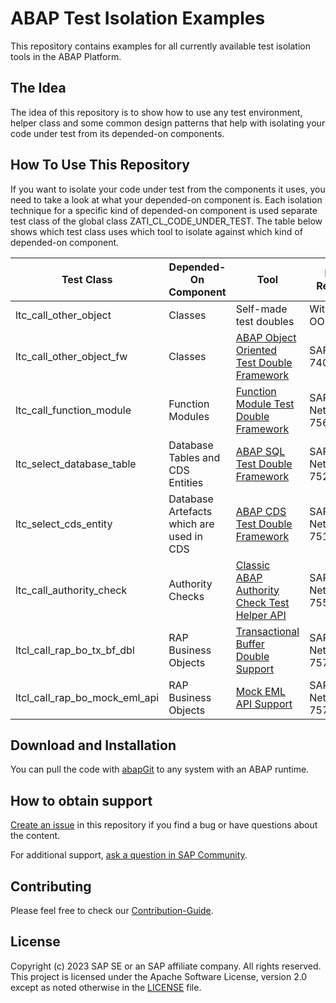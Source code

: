 # ABAP Test Isolation Examples
This repository contains examples for all currently available test isolation tools in the ABAP Platform. 

## The Idea
The idea of this repository is to show how to use any test environment, helper class and some common design patterns that help with isolating your code under test from its depended-on components.

## How To Use This Repository
If you want to isolate your code under test from the components it uses, you need to take a look at what your depended-on component is. Each isolation technique for a specific kind of depended-on component is used separate test class of the global class ZATI_CL_CODE_UNDER_TEST. 
The table below shows which test class uses which tool to isolate against which kind of depended-on component.

Test Class | Depended-On Component | Tool | First Release
----- | ----- | ------ | ------
ltc_call_other_object | Classes | Self-made test doubles | With ABAP OO
ltc_call_other_object_fw | Classes | [ABAP Object Oriented Test Double Framework](https://help.sap.com/docs/ABAP_PLATFORM/c238d694b825421f940829321ffa326a/804c251e9c19426cadd1395978d3f17b.html?locale=en-US) | SAP BASIS 740 SP9
ltc_call_function_module | Function Modules | [Function Module Test Double Framework](https://help.sap.com/docs/SAP_S4HANA_CLOUD/25cf71e63940453397a32dc2b7676947/75964f284aa9435da40c4d82e111f276.html?locale=en-US) | SAP NetWeaver 756
ltc_select_database_table | Database Tables and CDS Entities | [ABAP SQL Test Double Framework](https://help.sap.com/docs/ABAP_PLATFORM/c238d694b825421f940829321ffa326a/1432ca1fc7b547d493f691cdd09245ae.html?locale=en-US) | SAP NetWeaver 752
ltc_select_cds_entity | Database Artefacts which are used in CDS | [ABAP CDS Test Double Framework](https://help.sap.com/docs/ABAP_PLATFORM_NEW/c238d694b825421f940829321ffa326a/cbedc08ff4de48ffa8d04d3067ef08e7.html?locale=en-US) | SAP NetWeaver 751
ltc_call_authority_check | Authority Checks | [Classic ABAP Authority Check Test Helper API](https://help.sap.com/docs/ABAP_PLATFORM_NEW/c238d694b825421f940829321ffa326a/6500d4d8f89a4743a6c0513d659a475b.html?locale=en-US) | SAP NetWeaver 755
ltcl_call_rap_bo_tx_bf_dbl | RAP Business Objects | [Transactional Buffer Double Support](https://help.sap.com/docs/SAP_S4HANA_CLOUD/25cf71e63940453397a32dc2b7676947/0337944d45994a3ba7482421cdfe36c8.html) | SAP NetWeaver 757
ltcl_call_rap_bo_mock_eml_api | RAP Business Objects | [Mock EML API Support](https://help.sap.com/docs/SAP_S4HANA_CLOUD/25cf71e63940453397a32dc2b7676947/4fa0e8a6ea0d4c45bec1afdc1ac6bd49.html?locale=en-US) | SAP NetWeaver 757

## Download and Installation
You can pull the code with [abapGit](https://github.com/abapGit/abapGit) to any system with an ABAP runtime.

## How to obtain support
[Create an issue](https://github.com/SAP-samples/<repository-name>/issues) in this repository if you find a bug or have questions about the content.
 
For additional support, [ask a question in SAP Community](https://answers.sap.com/questions/ask.html).

## Contributing
Please feel free to check our [Contribution-Guide](https://github.com/SAP-samples/abap-test-isolation-examplesblob/main/CONTRIBUTING.md).

## License
Copyright (c) 2023 SAP SE or an SAP affiliate company. All rights reserved. This project is licensed under the Apache Software License, version 2.0 except as noted otherwise in the [LICENSE](LICENSE) file.
